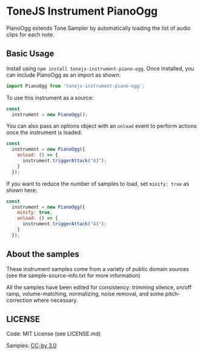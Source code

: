 # ToneJS Instrument PianoOgg

PianoOgg extends Tone.Sampler by automatically loading the list of audio clips for each note.

## Basic Usage

Install using `npm install tonejs-instrument-piano-ogg`. Once installed, you can include PianoOgg as an import as shown:

```javascript
import PianoOgg from 'tonejs-instrument-piano-ogg';
```

To use this instrument as a source:

```javascript
const
  instrument = new PianoOgg();
```

You can also pass an options object with an `onload` event to perform actions once the instrument is loaded:

```javascript
const
  instrument = new PianoOgg({
    onload: () => {
      instrument.triggerAttack("A3");
    }
  });
```

If you want to reduce the number of samples to load, set `minify: true` as shown here:

```javascript
const
  instrument = new PianoOgg({
    minify: true,
    onload: () => {
      instrument.triggerAttack("A3");
    }
  });
```

## About the samples

These instrument samples come from a variety of public domain sources (see the sample-source-info.txt for more information)

All the samples have been edited for consistency: trimming silence, on/off ramp, volume-matching, normalizing, noise removal, and some pitch-correction where necessary.

## LICENSE

Code: MIT License (see LICENSE.md)

Samples: [CC-by 3.0](https://creativecommons.org/licenses/by/3.0/)

